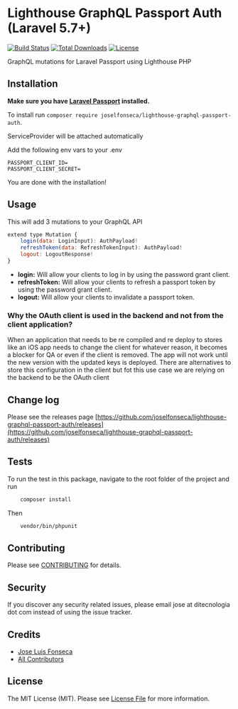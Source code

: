Lighthouse GraphQL Passport Auth (Laravel 5.7+)
===============================================


[![Build Status](https://travis-ci.org/joselfonseca/lighthouse-graphql-passport-auth.svg?branch=master)](https://travis-ci.org/joselfonseca/lighthouse-graphql-passport-auth)
[![Total Downloads](https://poser.pugx.org/joselfonseca/lighthouse-graphql-passport-auth/downloads.svg)](https://packagist.org/packages/joselfonseca/lighthouse-graphql-passport-auth)
[![License](https://poser.pugx.org/laravel/framework/license.svg)](https://packagist.org/packages/laravel/framework)

GraphQL mutations for Laravel Passport using Lighthouse PHP

## Installation

**Make sure you have [Laravel Passport](https://laravel.com/docs/5.7/passport) installed.**

To install run `composer require joselfonseca/lighthouse-graphql-passport-auth`.

ServiceProvider will be attached automatically

Add the following env vars to your .env

```
PASSPORT_CLIENT_ID=
PASSPORT_CLIENT_SECRET=
```

You are done with the installation!

## Usage

This will add 3 mutations to your GraphQL API

```js
extend type Mutation {
    login(data: LoginInput): AuthPayload!
    refreshToken(data: RefreshTokenInput): AuthPayload!
    logout: LogoutResponse!
}
```

- **login:** Will allow your clients to log in by using the password grant client.
- **refreshToken:** Will allow your clients to refresh a passport token by using the password grant client.
- **logout:** Will allow your clients to invalidate a passport token.

### Why the OAuth client is used in the backend and not from the client application?

When an application that needs to be re compiled and re deploy to stores like an iOS app needs to change the client for whatever reason, it becomes a blocker for QA or even if the client is removed. The app will not work until the new version with the updated keys is deployed. There are alternatives to store this configuration in the client but fot this use case we are relying on the backend to be the OAuth client

## Change log

Please see the releases page [https://github.com/joselfonseca/lighthouse-graphql-passport-auth/releases](https://github.com/joselfonseca/lighthouse-graphql-passport-auth/releases)

## Tests

To run the test in this package, navigate to the root folder of the project and run

```bash
    composer install
```
Then

```bash
    vendor/bin/phpunit
```

## Contributing

Please see [CONTRIBUTING](CONTRIBUTING.md) for details.

## Security

If you discover any security related issues, please email jose at ditecnologia dot com instead of using the issue tracker.

## Credits

- [Jose Luis Fonseca](https://github.com/joselfonseca)
- [All Contributors](../../contributors)

## License

The MIT License (MIT). Please see [License File](license.md) for more information.